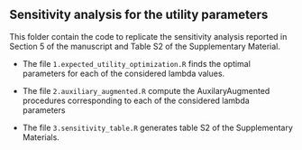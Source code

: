 ## Sensitivity analysis for the utility parameters

This folder contain the code to replicate the sensitivity analysis reported in Section 5 of the manuscript and Table S2 of the Supplementary Material.

 * The file `1.expected_utility_optimization.R` finds the optimal parameters for each of the considered lambda values. 
 
 * The file `2.auxiliary_augmented.R` compute the AuxilaryAugmented procedures corresponding to each of the considered lambda parameters

* The file `3.sensitivity_table.R` generates table S2 of the Supplementary Materials.

